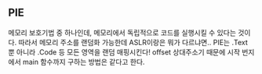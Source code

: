 ## PIE

메모리 보호기법 중 하나인데, 메모리에서 독립적으로 코드를 실행시킬 수 있다는 것이다.
따라서 메모리 주소를 랜덤화 가능한데 ASLR이랑은 뭐가 다르냐면.. PIE는 .Text 뿐 아니라 .Code 등 모든 영역을 랜덤 매핑시킨다!
offset 상대주소기 때문에 시작 번지에서 main 함수까지 구하는 방법은 같다고 한다.
